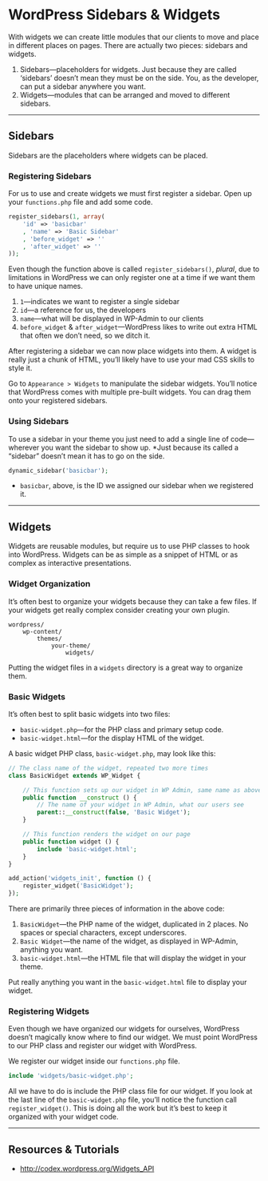 # WordPress Sidebars & Widgets

With widgets we can create little modules that our clients to move and place in different places on pages. There are actually two pieces: sidebars and widgets.

1. Sidebars—placeholders for widgets. Just because they are called ‘sidebars’ doesn’t mean they must be on the side. You, as the developer, can put a sidebar anywhere you want.
2. Widgets—modules that can be arranged and moved to different sidebars.

---

## Sidebars

Sidebars are the placeholders where widgets can be placed.

### Registering Sidebars

For us to use and create widgets we must first register a sidebar. Open up your `functions.php` file and add some code.

```php
register_sidebars(1, array(
	'id' => 'basicbar'
	, 'name' => 'Basic Sidebar'
	, 'before_widget' => ''
	, 'after_widget' => ''
));
```

Even though the function above is called `register_sidebars()`, *plural*, due to limitations in WordPress we can only register one at a time if we want them to have unique names.

1. `1`—indicates we want to register a single sidebar
2. `id`—a reference for us, the developers
3. `name`—what will be displayed in WP-Admin to our clients
4. `before_widget` & `after_widget`—WordPress likes to write out extra HTML that often we don’t need, so we ditch it.

After registering a sidebar we can now place widgets into them. A widget is really just a chunk of HTML, you’ll likely have to use your mad CSS skills to style it.

Go to `Appearance > Widgets` to manipulate the sidebar widgets. You’ll notice that WordPress comes with multiple pre-built widgets. You can drag them onto your registered sidebars.

### Using Sidebars

To use a sidebar in your theme you just need to add a single line of code—wherever you want the sidebar to show up. *Just because its called a “sidebar” doesn’t mean it has to go on the side.

```php
dynamic_sidebar('basicbar');
```

- `basicbar`, above, is the ID we assigned our sidebar when we registered it.

---

## Widgets

Widgets are reusable modules, but require us to use PHP classes to hook into WordPress. Widgets can be as simple as a snippet of HTML or as complex as interactive presentations.

### Widget Organization

It’s often best to organize your widgets because they can take a few files. If your widgets get really complex consider creating your own plugin.

```
wordpress/
	wp-content/
		themes/
			your-theme/
				widgets/
```

Putting the widget files in a `widgets` directory is a great way to organize them.

### Basic Widgets

It’s often best to split basic widgets into two files:

- `basic-widget.php`—for the PHP class and primary setup code.
- `basic-widget.html`—for the display HTML of the widget.

A basic widget PHP class, `basic-widget.php`, may look like this:

```php
// The class name of the widget, repeated two more times
class BasicWidget extends WP_Widget {

	// This function sets up our widget in WP Admin, same name as above
	public function __construct () {
		// The name of your widget in WP Admin, what our users see
		parent::__construct(false, 'Basic Widget');
	}

	// This function renders the widget on our page
	public function widget () {
		include 'basic-widget.html';
	}
}

add_action('widgets_init', function () {
	register_widget('BasicWidget');
});
```

There are primarily three pieces of information in the above code:

1. `BasicWidget`—the PHP name of the widget, duplicated in 2 places. No spaces or special characters, except underscores.
2. `Basic Widget`—the name of the widget, as displayed in WP-Admin, anything you want.
3. `basic-widget.html`—the HTML file that will display the widget in your theme.

Put really anything you want in the `basic-widget.html` file to display your widget.

### Registering Widgets

Even though we have organized our widgets for ourselves, WordPress doesn’t magically know where to find our widget. We must point WordPress to our PHP class and register our widget with WordPress.

We register our widget inside our `functions.php` file.

```php
include 'widgets/basic-widget.php';
```

All we have to do is include the PHP class file for our widget. If you look at the last line of the `basic-widget.php` file, you’ll notice the function call `register_widget()`. This is doing all the work but it’s best to keep it organized with your widget code.

---

## Resources & Tutorials

- <http://codex.wordpress.org/Widgets_API>
